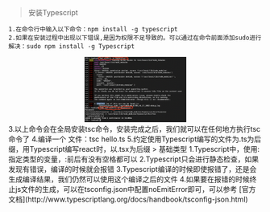 > 安装Typescript

    1.在命令行中输入以下命令：npm install -g typescript
    2.如果在安装过程中出现以下错误,是因为权限不足导致的。可以通过在命令前面添加sudo进行解决：sudo npm install -g Typescript
<div align="center">
    <img src="https://github.com/dinghuahua/blog/blob/feature1/typescript/images/ts1.png" width="40%">
</div>
    3.以上命令会在全局安装tsc命令，安装完成之后，我们就可以在任何地方执行tsc命令了
    4.编译一个 文件：tsc hello.ts
    5.约定使用Typescript编写的文件为.ts为后缀，用Typescript编写react时，以.tsx为后缀
    > 基础类型
    1.Typescript中，使用: 指定类型的变量，:前后有没有空格都可以
    2.Typescript只会进行静态检查，如果发现有错误，编译的时候就会报错
    3.Typescript编译的时候即使报错了，还是会生成编译结果，我们仍然可以使用这个编译之后的文件
    4.如果要在报错的时候终止js文件的生成，可以在tsconfig.json中配置noEmitError即可，可以参考 [官方文档](http://www.typescriptlang.org/docs/handbook/tsconfig-json.html)